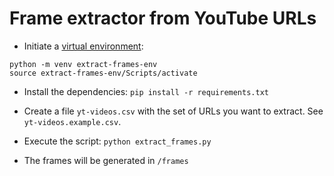 # Frame extractor from YouTube URLs

- Initiate a [virtual environment](https://www.freecodecamp.org/news/how-to-setup-virtual-environments-in-python/):

```
python -m venv extract-frames-env
source extract-frames-env/Scripts/activate
```

- Install the dependencies: `pip install -r requirements.txt`

- Create a file `yt-videos.csv` with the set of URLs you want to extract. See `yt-videos.example.csv`.

- Execute the script: `python extract_frames.py`

- The frames will be generated in `/frames`
